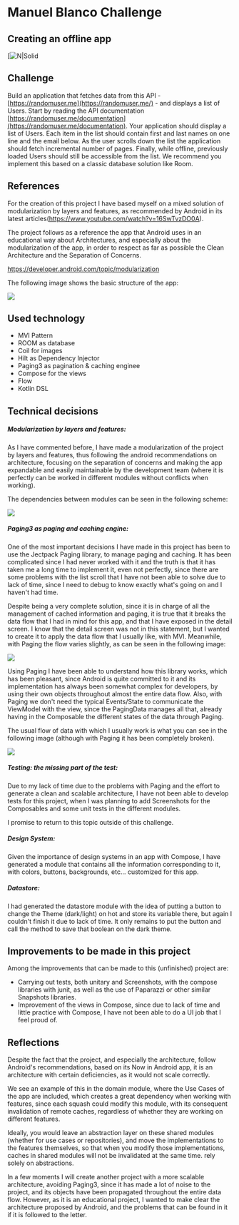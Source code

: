 # Manuel Blanco Challenge
## Creating an offline app

[![N|Solid](https://mentorday.es/wp-content/uploads/2022/10/logo-qonto-e1665057528763.png)

## Challenge

Build an application that fetches data from this API - [https://randomuser.me](https://randomuser.me/) - and displays a list of Users.
Start by reading the API documentation [https://randomuser.me/documentation](https://randomuser.me/documentation).
Your application should display a list of Users. Each item in the list should contain first and last names on one line and the email below.
As the user scrolls down the list the application should fetch incremental number of pages.
Finally, while offline, previously loaded Users should still be accessible from the list. We recommend you implement this based on a classic database solution like Room.

## References

For the creation of this project I have based myself on a mixed solution of modularization by layers and features, as recommended by Android in its latest articles(https://www.youtube.com/watch?v=16SwTvzDO0A).

The project follows as a reference the app that Android uses in an educational way about Architectures, and especially about the modularization of the app, in order to respect as far as possible the Clean Architecture and the Separation of Concerns.

https://developer.android.com/topic/modularization

The following image shows the basic structure of the app:

![](img/architecture.jpg)

## Used technology

- MVI Pattern
- ROOM as database
- Coil for images
- Hilt as Dependency Injector
- Paging3 as pagination & caching enginee
- Compose for the views
- Flow
- Kotlin DSL

## Technical decisions

##### Modularization by layers and features:

As I have commented before, I have made a modularization of the project by layers and features, thus following the android recommendations on architecture, focusing on the separation of concerns and making the app expandable and easily maintainable by the development team (where it is perfectly can be worked in different modules without conflicts when working).

The dependencies between modules can be seen in the following scheme:

![](img/relations.jpg)

##### Paging3 as paging and caching engine:

One of the most important decisions I have made in this project has been to use the Jectpack Paging library, to manage paging and caching.
It has been complicated since I had never worked with it and the truth is that it has taken me a long time to implement it, even not perfectly, since there are some problems with the list scroll that I have not been able to solve due to lack of time, since I need to debug to know exactly what's going on and I haven't had time.

Despite being a very complete solution, since it is in charge of all the management of cached information and paging, it is true that it breaks the data flow that I had in mind for this app, and that I have exposed in the detail screen. I know that the detail screen was not in this statement, but I wanted to create it to apply the data flow that I usually like, with MVI. Meanwhile, with Paging the flow varies slightly, as can be seen in the following image:

![](img/paging_flow.png)

Using Paging I have been able to understand how this library works, which has been pleasant, since Android is quite committed to it and its implementation has always been somewhat complex for developers, by using their own objects throughout almost the entire data flow. Also, with Paging we don't need the typical Events/State to communicate the ViewModel with the view, since the PagingData manages all that, already having in the Composable the different states of the data through Paging.

The usual flow of data with which I usually work is what you can see in the following image (although with Paging it has been completely broken).

![](img/data_flow.jpg)

##### Testing: the missing part of the test:

Due to my lack of time due to the problems with Paging and the effort to generate a clean and scalable architecture, I have not been able to develop tests for this project, when I was planning to add Screenshots for the Composables and some unit tests in the different modules.

I promise to return to this topic outside of this challenge.

##### Design System:

Given the importance of design systems in an app with Compose, I have generated a module that contains all the information corresponding to it, with colors, buttons, backgrounds, etc... customized for this app.

##### Datastore:

I had generated the datastore module with the idea of putting a button to change the Theme (dark/light) on hot and store its variable there, but again I couldn't finish it due to lack of time. It only remains to put the button and call the method to save that boolean on the dark theme.

## Improvements to be made in this project

Among the improvements that can be made to this (unfinished) project are:

- Carrying out tests, both unitary and Screenshots, with the compose libraries with junit, as well as the use of Paparazzi or other similar Snapshots libraries.
- Improvement of the views in Compose, since due to lack of time and little practice with Compose, I have not been able to do a UI job that I feel proud of.

## Reflections

Despite the fact that the project, and especially the architecture, follow Android's recommendations, based on its Now in Android app, it is an architecture with certain deficiencies, as it would not scale correctly.

We see an example of this in the domain module, where the Use Cases of the app are included, which creates a great dependency when working with features, since each squash could modify this module, with its consequent invalidation of remote caches, regardless of whether they are working on different features.

Ideally, you would leave an abstraction layer on these shared modules (whether for use cases or repositories), and move the implementations to the features themselves, so that when you modify those implementations, caches in shared modules will not be invalidated at the same time. rely solely on abstractions.

In a few moments I will create another project with a more scalable architecture, avoiding Paging3, since it has made a lot of noise to the project, and its objects have been propagated throughout the entire data flow. However, as it is an educational project, I wanted to make clear the architecture proposed by Android, and the problems that can be found in it if it is followed to the letter.